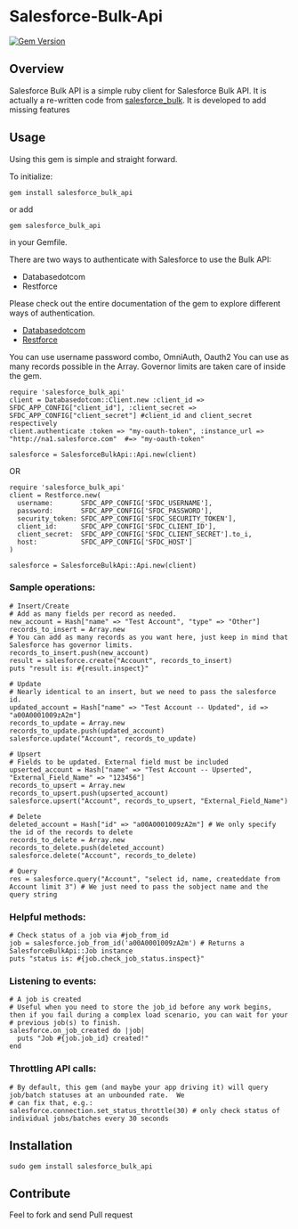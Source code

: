 # Salesforce-Bulk-Api
[![Gem Version](https://badge.fury.io/rb/salesforce_bulk_api.png)](http://badge.fury.io/rb/salesforce_bulk_api)
## Overview

Salesforce Bulk API is a simple ruby client for Salesforce Bulk API. It is actually a re-written code from [salesforce_bulk](https://github.com/jorgevaldivia/salesforce_bulk). It is developed to add missing features

## Usage

Using this gem is simple and straight forward.

To initialize:

   `gem install salesforce_bulk_api`

or add

   `gem salesforce_bulk_api`
   
in your Gemfile.

There are two ways to authenticate with Salesforce to use the Bulk API: 
* Databasedotcom 
* Restforce

Please check out the entire documentation of the gem to explore different ways of authentication.
* [Databasedotcom](https://github.com/heroku/databasedotcom)
* [Restforce](https://github.com/ejholmes/restforce)

You can use username password combo, OmniAuth, Oauth2
You can use as many records possible in the Array. Governor limits are taken care of inside the gem.

	require 'salesforce_bulk_api'
	client = Databasedotcom::Client.new :client_id =>  SFDC_APP_CONFIG["client_id"], :client_secret => SFDC_APP_CONFIG["client_secret"] #client_id and client_secret respectively
	client.authenticate :token => "my-oauth-token", :instance_url => "http://na1.salesforce.com"  #=> "my-oauth-token"

    salesforce = SalesforceBulkApi::Api.new(client)

OR

	require 'salesforce_bulk_api'
	client = Restforce.new(
	  username:       SFDC_APP_CONFIG['SFDC_USERNAME'],
	  password:       SFDC_APP_CONFIG['SFDC_PASSWORD'],
	  security_token: SFDC_APP_CONFIG['SFDC_SECURITY_TOKEN'],
	  client_id:      SFDC_APP_CONFIG['SFDC_CLIENT_ID'],
	  client_secret:  SFDC_APP_CONFIG['SFDC_CLIENT_SECRET'].to_i,
	  host:           SFDC_APP_CONFIG['SFDC_HOST']
	)

	salesforce = SalesforceBulkApi::Api.new(client)


### Sample operations:

    # Insert/Create
    # Add as many fields per record as needed.
	new_account = Hash["name" => "Test Account", "type" => "Other"] 
	records_to_insert = Array.new
	# You can add as many records as you want here, just keep in mind that Salesforce has governor limits.
	records_to_insert.push(new_account) 
	result = salesforce.create("Account", records_to_insert)
	puts "result is: #{result.inspect}"

    # Update
    # Nearly identical to an insert, but we need to pass the salesforce id.
	updated_account = Hash["name" => "Test Account -- Updated", id => "a00A0001009zA2m"] 
	records_to_update = Array.new
	records_to_update.push(updated_account)
	salesforce.update("Account", records_to_update)

    # Upsert
    # Fields to be updated. External field must be included
	upserted_account = Hash["name" => "Test Account -- Upserted", "External_Field_Name" => "123456"] 
	records_to_upsert = Array.new
	records_to_upsert.push(upserted_account)
	salesforce.upsert("Account", records_to_upsert, "External_Field_Name") 

    # Delete
	deleted_account = Hash["id" => "a00A0001009zA2m"] # We only specify the id of the records to delete
	records_to_delete = Array.new
	records_to_delete.push(deleted_account)
	salesforce.delete("Account", records_to_delete)

    # Query
	res = salesforce.query("Account", "select id, name, createddate from Account limit 3") # We just need to pass the sobject name and the query string

### Helpful methods:

    # Check status of a job via #job_from_id
	job = salesforce.job_from_id('a00A0001009zA2m') # Returns a SalesforceBulkApi::Job instance
	puts "status is: #{job.check_job_status.inspect}"

### Listening to events:

    # A job is created
    # Useful when you need to store the job_id before any work begins, then if you fail during a complex load scenario, you can wait for your
    # previous job(s) to finish.
    salesforce.on_job_created do |job|
      puts "Job #{job.job_id} created!"
    end

### Throttling API calls:

    # By default, this gem (and maybe your app driving it) will query job/batch statuses at an unbounded rate.  We
    # can fix that, e.g.:
    salesforce.connection.set_status_throttle(30) # only check status of individual jobs/batches every 30 seconds

## Installation

    sudo gem install salesforce_bulk_api
	
## Contribute

Feel to fork and send Pull request
